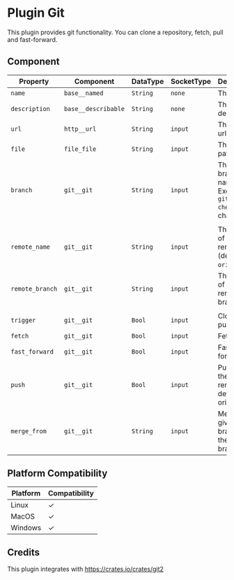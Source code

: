 # Plugin Git

This plugin provides git functionality. You can clone a repository, fetch, pull and fast-forward.

## Component

| Property        | Component           | DataType  | SocketType | Description                                               |
|-----------------|---------------------|-----------|------------|-----------------------------------------------------------|
| `name`          | `base__named`       | `String`  | `none`     | The name.                                                 |
| `description`   | `base__describable` | `String`  | `none`     | The description.                                          |
| `url`           | `http__url`         | `String`  | `input`    | The remote url.                                           |
| `file`          | `file_file`         | `String`  | `input`    | The local path.                                           |
| `branch`        | `git__git`          | `String`  | `input`    | The git branch name. Executes a `git checkout` on change. |
||
| `remote_name`   | `git__git`          | `String`  | `input`    | The name of the remote (default: `origin`).               |
| `remote_branch` | `git__git`          | `String`  | `input`    | The name of the remote branch                             |
||
| `trigger`       | `git__git`          | `Bool`    | `input`    | Clone or pull                                             |
| `fetch`         | `git__git`          | `Bool`    | `input`    | Fetch                                                     |
| `fast_forward`  | `git__git`          | `Bool`    | `input`    | Fast-forward                                              |
| `push`          | `git__git`          | `Bool`    | `input`    | Pushes to the given remote (by default origin)            |
| `merge_from`    | `git__git`          | `String`  | `input`    | Merges the given branch into the current branch           |

## Platform Compatibility

| Platform | Compatibility |
|----------|---------------|
| Linux    | ✓             |
| MacOS    | ✓             |
| Windows  | ✓             |

## Credits

This plugin integrates with https://crates.io/crates/git2
